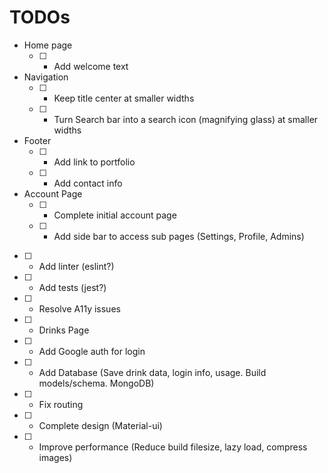 # TODOs

- Home page
  - [ ] - Add welcome text
- Navigation
  - [ ] - Keep title center at smaller widths
  - [ ] - Turn Search bar into a search icon (magnifying glass) at smaller widths
- Footer
  - [ ] - Add link to portfolio
  - [ ] - Add contact info
- Account Page
  - [ ] - Complete initial account page
  - [ ] - Add side bar to access sub pages (Settings, Profile, Admins)
- [ ] - Add linter (eslint?)
- [ ] - Add tests (jest?)
- [ ] - Resolve A11y issues
- [ ] - Drinks Page
- [ ] - Add Google auth for login
- [ ] - Add Database (Save drink data, login info, usage. Build models/schema. MongoDB)
- [ ] - Fix routing
- [ ] - Complete design (Material-ui)
- [ ] - Improve performance (Reduce build filesize, lazy load, compress images)
